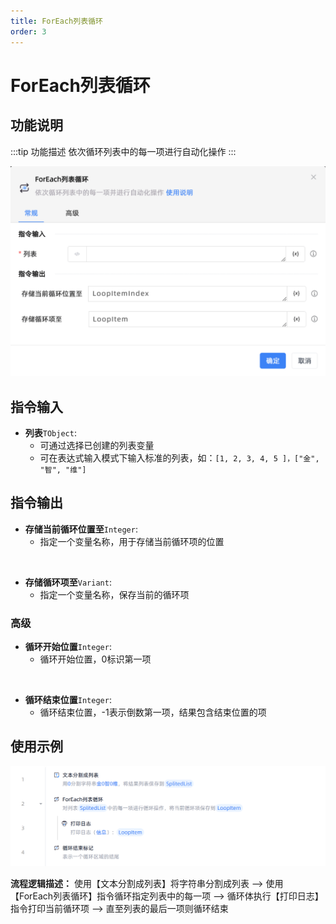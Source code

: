 ```yaml
---
title: ForEach列表循环
order: 3
---
```


# ForEach列表循环

## 功能说明

:::tip 功能描述
依次循环列表中的每一项进行自动化操作
:::

![ForEach列表循环](../../assets/ForEach列表循环_command.png)

## 指令输入

- **列表**`TObject`: 
    - 可通过选择已创建的列表变量
    - 可在表达式输入模式下输入标准的列表，如：`[1, 2, 3, 4, 5 ]，["金", "智", "维"]`

## 指令输出

- **存储当前循环位置至**`Integer`: 
    - 指定一个变量名称，用于存储当前循环项的位置

<br>

- **存储循环项至**`Variant`: 
    - 指定一个变量名称，保存当前的循环项

### 高级

- **循环开始位置**`Integer`: 
    - 循环开始位置，0标识第一项

<br>

- **循环结束位置**`Integer`: 
    - 循环结束位置，-1表示倒数第一项，结果包含结束位置的项


## 使用示例

![ForEach列表循环](../../assets/ForEach列表循环_demo.png)

**流程逻辑描述：** 使用【文本分割成列表】将字符串分割成列表 --> 使用【ForEach列表循环】指令循环指定列表中的每一项 --> 循环体执行【打印日志】指令打印当前循环项 --> 直至列表的最后一项则循环结束

